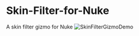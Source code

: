 # Skin-Filter-for-Nuke
A skin filter gizmo for Nuke
![SkinFilterGizmoDemo](https://github.com/marckrieger/Skin-Filter-for-Nuke/assets/74256390/2dd11440-5e99-4c82-9ed1-68767981179f)
